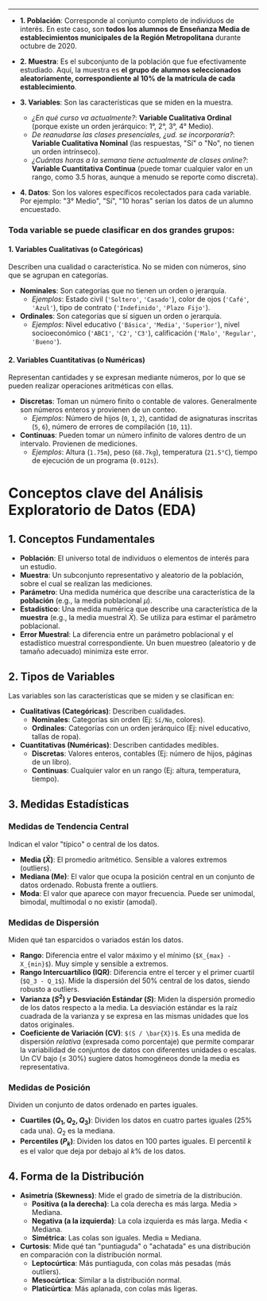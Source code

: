 
-----


* **1. Población**: Corresponde al conjunto completo de individuos de interés. En este caso, son **todos los alumnos de Enseñanza Media de establecimientos municipales de la Región Metropolitana** durante octubre de 2020.

* **2. Muestra**: Es el subconjunto de la población que fue efectivamente estudiado. Aquí, la muestra es **el grupo de alumnos seleccionados aleatoriamente, correspondiente al 10% de la matrícula de cada establecimiento**.

* **3. Variables**: Son las características que se miden en la muestra.
    * *¿En qué curso va actualmente?*: **Variable Cualitativa Ordinal** (porque existe un orden jerárquico: 1°, 2°, 3°, 4° Medio).
    * *De reanudarse las clases presenciales, ¿ud. se incorporaría?*: **Variable Cualitativa Nominal** (las respuestas, "Sí" o "No", no tienen un orden intrínseco).
    * *¿Cuántas horas a la semana tiene actualmente de clases online?*: **Variable Cuantitativa Continua** (puede tomar cualquier valor en un rango, como 3.5 horas, aunque a menudo se reporte como discreta).

* **4. Datos**: Son los valores específicos recolectados para cada variable. Por ejemplo: "3° Medio", "Sí", "10 horas" serían los datos de un alumno encuestado.

### Toda variable se puede clasificar en dos grandes grupos:

#### 1. Variables Cualitativas (o Categóricas)
Describen una cualidad o característica. No se miden con números, sino que se agrupan en categorías.

* **Nominales**: Son categorías que no tienen un orden o jerarquía.
    * *Ejemplos*: Estado civil (`'Soltero'`, `'Casado'`), color de ojos (`'Café'`, `'Azul'`), tipo de contrato (`'Indefinido'`, `'Plazo Fijo'`).
* **Ordinales**: Son categorías que sí siguen un orden o jerarquía.
    * *Ejemplos*: Nivel educativo (`'Básica'`, `'Media'`, `'Superior'`), nivel socioeconómico (`'ABC1'`, `'C2'`, `'C3'`), calificación (`'Malo'`, `'Regular'`, `'Bueno'`).

#### 2. Variables Cuantitativas (o Numéricas)
Representan cantidades y se expresan mediante números, por lo que se pueden realizar operaciones aritméticas con ellas.

* **Discretas**: Toman un número finito o contable de valores. Generalmente son números enteros y provienen de un conteo.
    * *Ejemplos*: Número de hijos (`0`, `1`, `2`), cantidad de asignaturas inscritas (`5`, `6`), número de errores de compilación (`10`, `11`).
* **Continuas**: Pueden tomar un número infinito de valores dentro de un intervalo. Provienen de mediciones.
    * *Ejemplos*: Altura (`1.75m`), peso (`68.7kg`), temperatura (`21.5°C`), tiempo de ejecución de un programa (`0.012s`).

# Conceptos clave del Análisis Exploratorio de Datos (EDA) 

## 1. Conceptos Fundamentales

* **Población**: El universo total de individuos o elementos de interés para un estudio.
* **Muestra**: Un subconjunto representativo y aleatorio de la población, sobre el cual se realizan las mediciones.
* **Parámetro**: Una medida numérica que describe una característica de la **población** (e.g., la media poblacional $\mu$).
* **Estadístico**: Una medida numérica que describe una característica de la **muestra** (e.g., la media muestral $\bar{X}$). Se utiliza para estimar el parámetro poblacional.
* **Error Muestral**: La diferencia entre un parámetro poblacional y el estadístico muestral correspondiente. Un buen muestreo (aleatorio y de tamaño adecuado) minimiza este error.

## 2. Tipos de Variables

Las variables son las características que se miden y se clasifican en:

* **Cualitativas (Categóricas)**: Describen cualidades.
    * **Nominales**: Categorías sin orden (Ej: `Sí/No`, colores).
    * **Ordinales**: Categorías con un orden jerárquico (Ej: nivel educativo, tallas de ropa).
* **Cuantitativas (Numéricas)**: Describen cantidades medibles.
    * **Discretas**: Valores enteros, contables (Ej: número de hijos, páginas de un libro).
    * **Continuas**: Cualquier valor en un rango (Ej: altura, temperatura, tiempo).

## 3. Medidas Estadísticas

### Medidas de Tendencia Central
Indican el valor "típico" o central de los datos.

* **Media ($\bar{X}$)**: El promedio aritmético. Sensible a valores extremos (outliers).
* **Mediana (Me)**: El valor que ocupa la posición central en un conjunto de datos ordenado. Robusta frente a outliers.
* **Moda**: El valor que aparece con mayor frecuencia. Puede ser unimodal, bimodal, multimodal o no existir (amodal).

### Medidas de Dispersión
Miden qué tan esparcidos o variados están los datos.

* **Rango**: Diferencia entre el valor máximo y el mínimo (`$X_{max} - X_{min}$`). Muy simple y sensible a extremos.
* **Rango Intercuartílico (IQR)**: Diferencia entre el tercer y el primer cuartil (`$Q_3 - Q_1$`). Mide la dispersión del 50% central de los datos, siendo robusto a outliers.
* **Varianza ($S^2$) y Desviación Estándar ($S$)**: Miden la dispersión promedio de los datos respecto a la media. La desviación estándar es la raíz cuadrada de la varianza y se expresa en las mismas unidades que los datos originales.
* **Coeficiente de Variación (CV)**: `$(S / \bar{X})$`. Es una medida de dispersión *relativa* (expresada como porcentaje) que permite comparar la variabilidad de conjuntos de datos con diferentes unidades o escalas. Un CV bajo (≤ 30%) sugiere datos homogéneos donde la media es representativa.

### Medidas de Posición
Dividen un conjunto de datos ordenado en partes iguales.

* **Cuartiles ($Q_1, Q_2, Q_3$)**: Dividen los datos en cuatro partes iguales (25% cada una). $Q_2$ es la mediana.
* **Percentiles ($P_k$)**: Dividen los datos en 100 partes iguales. El percentil $k$ es el valor que deja por debajo al $k\%$ de los datos.

## 4. Forma de la Distribución

* **Asimetría (Skewness)**: Mide el grado de simetría de la distribución.
    * **Positiva (a la derecha)**: La cola derecha es más larga. Media > Mediana.
    * **Negativa (a la izquierda)**: La cola izquierda es más larga. Media < Mediana.
    * **Simétrica**: Las colas son iguales. Media ≈ Mediana.
* **Curtosis**: Mide qué tan "puntiaguda" o "achatada" es una distribución en comparación con la distribución normal.
    * **Leptocúrtica**: Más puntiaguda, con colas más pesadas (más outliers).
    * **Mesocúrtica**: Similar a la distribución normal.
    * **Platicúrtica**: Más aplanada, con colas más ligeras.
```